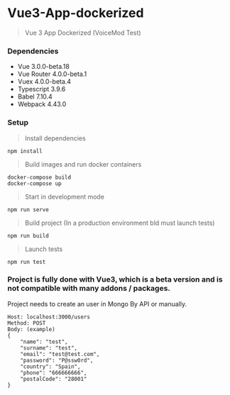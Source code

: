 # Vue3-App-dockerized
> Vue 3 App Dockerized (VoiceMod Test)


### Dependencies

- Vue 3.0.0-beta.18
- Vue Router 4.0.0-beta.1
- Vuex 4.0.0-beta.4
- Typescript 3.9.6
- Babel 7.10.4
- Webpack 4.43.0

### Setup

> Install dependencies
```shell
npm install
```

> Build images and run docker containers
```shell
docker-compose build
docker-compose up
```

> Start in development mode
```shell
npm run serve
```

> Build project (In a production environment bld must launch tests)
```shell
npm run build
```
> Launch tests
```shell
npm run test
```

### Project is fully done with Vue3, which is a beta version and is not compatible with many addons / packages. 

Project needs to create an user in Mongo By API or manually.

```shell
Host: localhost:3000/users
Method: POST
Body: (example)
{
    "name": "test",
    "surname": "test",
    "email": "test@test.com",
    "password": "P@ssw0rd",
    "country": "Spain",
    "phone": "666666666",
    "postalCode": "28001"
}
```